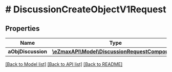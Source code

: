 # # DiscussionCreateObjectV1Request

## Properties

Name | Type | Description | Notes
------------ | ------------- | ------------- | -------------
**aObjDiscussion** | [**\eZmaxAPI\Model\DiscussionRequestCompound[]**](DiscussionRequestCompound.md) |  |

[[Back to Model list]](../../README.md#models) [[Back to API list]](../../README.md#endpoints) [[Back to README]](../../README.md)
